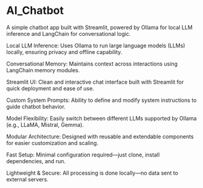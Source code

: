 # AI_Chatbot
A simple chatbot app built with Streamlit, powered by Ollama for local LLM inference and LangChain for conversational logic.

Local LLM Inference: Uses Ollama to run large language models (LLMs) locally, ensuring privacy and offline capability.

Conversational Memory: Maintains context across interactions using LangChain memory modules.

Streamlit UI: Clean and interactive chat interface built with Streamlit for quick deployment and ease of use.

Custom System Prompts: Ability to define and modify system instructions to guide chatbot behavior.

Model Flexibility: Easily switch between different LLMs supported by Ollama (e.g., LLaMA, Mistral, Gemma).

Modular Architecture: Designed with reusable and extendable components for easier customization and scaling.

Fast Setup: Minimal configuration required—just clone, install dependencies, and run.

Lightweight & Secure: All processing is done locally—no data sent to external servers.







